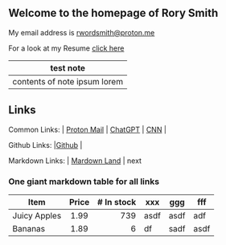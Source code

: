 ## Welcome to the homepage of Rory Smith
My email address is rwordsmith@proton.me

For a look at my Resume [click here](https://docs.google.com/document/d/11qXXto9QkpGpCJ3JiBKGsioydAZwAtfTezqasg4i000/edit?usp=drive_link)

|test note|
|---------|
| contents of note ipsum lorem |


## Links
Common Links:
| [Proton Mail](https://mail.proton.me/u/0/inbox)      | [ChatGPT](https://chat.openai.com)       | [CNN](https://www.cnn.com)      |

Github Links:
|[Github](github.com) | 

Markdown Links:
| [Mardown Land](https://markdown.land) | next

### One giant markdown table for all links

| Item         | Price | # In stock |  xxx  |  ggg  |  fff |
|--------------|:-----:|-----------:|-------|-------|------|
| Juicy Apples |  1.99 |        739 | asdf  |  asdf  | adf |
| Bananas      |  1.89 |          6 |   df   | sadf  | asdf|







